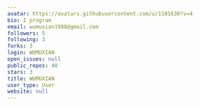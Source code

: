 ```yaml
---
avatar: https://avatars.githubusercontent.com/u/1101630?v=4
bio: I program
email: wumuxian1988@gmail.com
followers: 5
following: 3
forks: 3
login: WUMUXIAN
open_issues: null
public_repos: 40
stars: 3
title: WUMUXIAN
user_type: User
website: null
---
```

